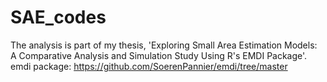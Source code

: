# SAE_codes
The analysis is part of my thesis, 'Exploring Small Area Estimation Models: A Comparative Analysis and Simulation Study Using R's EMDI Package'.
emdi package: https://github.com/SoerenPannier/emdi/tree/master 
